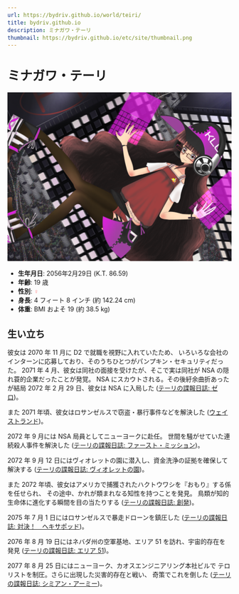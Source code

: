 ```yaml
---
url: https://bydriv.github.io/world/teiri/
title: bydriv.github.io
description: ミナガワ・テーリ
thumbnail: https://bydriv.github.io/etc/site/thumbnail.png
---
```


# ミナガワ・テーリ

![](/illustration/air-castle.png)

<div class="kt-month-calendar" data-year="2056" data-month="2" data-day="29"></div>

- **生年月日**: 2056年2月29日 (K.T. 86.59)
- **年齢**: 19 歳
- **性別**: <span style="color: #FF8080;">♀</span>
- **身長**: 4 フィート 8 インチ (約 142.24 cm)
- **体重**: BMI およそ 19 (約 38.5 kg)

## 生い立ち

彼女は 2070 年 11 月に D2 で就職を視野に入れていたため、
いろいろな会社のインターンに応募しており、そのうちひとつがパンプキン・セキュリティだった。
2071 年 4 月、彼女は同社の面接を受けたが、そこで実は同社が NSA の隠れ蓑的企業だったことが発覚。
NSA にスカウトされる。その後紆余曲折あったが結局 2072 年 2 月 29 日、彼女は NSA に入局した
([テーリの諜報日誌: ゼロ](/literature/agent-log/zero))。

また 2071 年頃、彼女はロサンゼルスで窃盗・暴行事件などを解決した ([ウェイストランド](/literature/innocent-sense/wasteland))。

2072 年 9 月には NSA 局員としてニューヨークに赴任。
世間を騒がせていた連続殺人事件を解決した ([テーリの諜報日誌: ファースト・ミッション](/literature/agent-log/first-mission))。

2072 年 9 月 12 日にはヴィオレットの園に潜入し、資金洗浄の証拠を確保して解決する
([テーリの諜報日誌: ヴィオレットの園](/literature/agent-log/violet-garden))。

また 2072 年頃、彼女はアメリカで捕獲されたハクトウワシを『おもり』する係を任せられ、
その途中、かれが類まれなる知性を持つことを発見。
鳥類が知的生命体に進化する瞬間を目の当たりする ([テーリの諜報日誌: 創発](/literature/agent-log/emergence))。

2075 年 7 月 1 日にはロサンゼルスで暴走ドローンを鎮圧した ([テーリの諜報日誌: 対決！　ヘキサポッド](/literature/agent-log/vs-hexapod))。

2076 年 8 月 19 日にはネバダ州の空軍基地、エリア 51 を訪れ、宇宙的存在を発見
([テーリの諜報日誌: エリア 51](/literature/agent-log/area-51))。

2077 年 8 月 25 日にはニューヨーク、カオスエンジニアリング本社ビルで
テロリストを制圧。さらに出現した災害的存在と戦い、
奇策でこれを倒した ([テーリの諜報日誌: シミアン・アーミー](/literature/agent-log/simian-army))。
